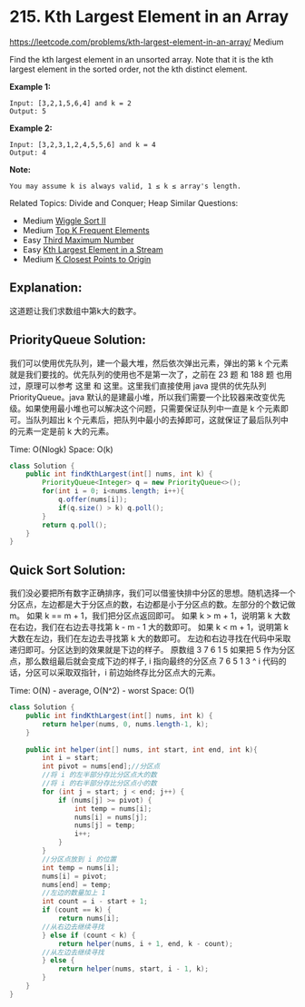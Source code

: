 # 215. Kth Largest Element in an Array
<https://leetcode.com/problems/kth-largest-element-in-an-array/>
Medium

Find the kth largest element in an unsorted array. Note that it is the kth largest element in the sorted order, not the kth distinct element.

**Example 1:**

    Input: [3,2,1,5,6,4] and k = 2
    Output: 5

**Example 2:**

    Input: [3,2,3,1,2,4,5,5,6] and k = 4
    Output: 4

**Note:**

    You may assume k is always valid, 1 ≤ k ≤ array's length.

Related Topics: Divide and Conquer; Heap
Similar Questions: 
* Medium [Wiggle Sort II](https://leetcode.com/problems/wiggle-sort-ii/)
* Medium [Top K Frequent Elements](https://leetcode.com/problems/top-k-frequent-elements/)
* Easy [Third Maximum Number](https://leetcode.com/problems/third-maximum-number/)
* Easy [Kth Largest Element in a Stream](https://leetcode.com/problems/third-maximum-number/)
* Medium [K Closest Points to Origin](https://leetcode.com/problems/k-closest-points-to-origin/)

## Explanation: 
这道题让我们求数组中第k大的数字。
## PriorityQueue Solution: 
我们可以使用优先队列，建一个最大堆，然后依次弹出元素，弹出的第 k 个元素就是我们要找的。优先队列的使用也不是第一次了，之前在 23 题 和 188 题 也用过，原理可以参考 这里 和 这里。这里我们直接使用 java 提供的优先队列PriorityQueue。java 默认的是建最小堆，所以我们需要一个比较器来改变优先级。如果使用最小堆也可以解决这个问题，只需要保证队列中一直是 k 个元素即可。当队列超出 k 个元素后，把队列中最小的去掉即可，这就保证了最后队列中的元素一定是前 k 大的元素。

Time: O(Nlogk)
Space: O(k)

```java
class Solution {
    public int findKthLargest(int[] nums, int k) {
        PriorityQueue<Integer> q = new PriorityQueue<>();
        for(int i = 0; i<nums.length; i++){
            q.offer(nums[i]);
            if(q.size() > k) q.poll();
        }
        return q.poll();
    }
}
```

## Quick Sort Solution: 
我们没必要把所有数字正确排序，我们可以借鉴快排中分区的思想。随机选择一个分区点，左边都是大于分区点的数，右边都是小于分区点的数。左部分的个数记做 m。
    如果 k == m + 1，我们把分区点返回即可。
    如果 k > m + 1，说明第 k 大数在右边，我们在右边去寻找第 k - m - 1 大的数即可。
    如果 k < m + 1，说明第 k 大数在左边，我们在左边去寻找第 k 大的数即可。
左边和右边寻找在代码中采取递归即可。分区达到的效果就是下边的样子。
    原数组 3 7 6 1 5
    如果把 5 作为分区点，那么数组最后就会变成下边的样子, i 指向最终的分区点
    7 6 5 1 3
        ^
        i
代码的话，分区可以采取双指针，i 前边始终存比分区点大的元素。

Time: O(N) - average, O(N^2) - worst
Space: O(1)

```java
class Solution {
    public int findKthLargest(int[] nums, int k) {
        return helper(nums, 0, nums.length-1, k);
    }
    
    public int helper(int[] nums, int start, int end, int k){
        int i = start;
        int pivot = nums[end];//分区点
        //将 i 的左半部分存比分区点大的数
        //将 i 的右半部分存比分区点小的数
        for (int j = start; j < end; j++) {
            if (nums[j] >= pivot) {
                int temp = nums[i];
                nums[i] = nums[j];
                nums[j] = temp;
                i++;
            }
        }
        //分区点放到 i 的位置
        int temp = nums[i];
        nums[i] = pivot;
        nums[end] = temp;
        //左边的数量加上 1
        int count = i - start + 1;
        if (count == k) {
            return nums[i];
        //从右边去继续寻找
        } else if (count < k) {
            return helper(nums, i + 1, end, k - count);
        //从左边去继续寻找    
        } else {
            return helper(nums, start, i - 1, k);
        }
    }
}
```


